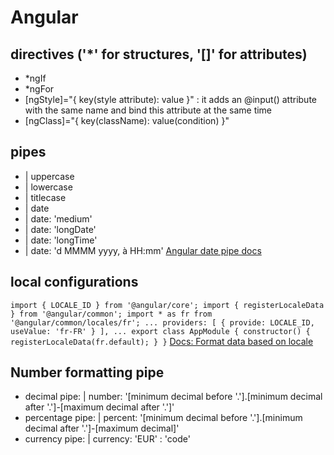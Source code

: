 # Angular

## directives ('*' for structures, '[]' for attributes)
- *ngIf
- *ngFor
- [ngStyle]="{ key(style attribute): value }" : it adds an @input() attribute with the same name and bind this attribute at the same time
- [ngClass]="{ key(className): value(condition) }"

## pipes
- | uppercase
- | lowercase
- | titlecase
- | date
- | date: 'medium'
- | date: 'longDate'
- | date: 'longTime'
- | date: 'd MMMM yyyy, à HH:mm'
[Angular date pipe docs](https://angular.io/api/common/DatePipe)

## local configurations
`import { LOCALE_ID } from '@angular/core';
import { registerLocaleData } from '@angular/common';
import * as fr from '@angular/common/locales/fr';
...
  providers: [
    { provide: LOCALE_ID, useValue: 'fr-FR' }
  ],
  ...
  export class AppModule {
  constructor() {
    registerLocaleData(fr.default);
  }
}`
[Docs: Format data based on locale](https://angular.io/guide/i18n-common-format-data-locale)

## Number formatting pipe
- decimal pipe: | number: '[minimum decimal before '.'].[minimum decimal after '.']-[maximum decimal after '.']'
- percentage pipe: | percent: '[minimum decimal before '.'].[minimum decimal after '.']-[maximum decimal]'
- currency pipe: | currency: 'EUR' : 'code'